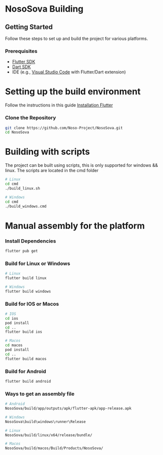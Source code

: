 # NosoSova Building


## Getting Started

Follow these steps to set up and build the project for various platforms.

### Prerequisites

- [Flutter SDK](https://flutter.dev/docs/get-started/install)
- [Dart SDK](https://dart.dev/get-dart)
- IDE (e.g., [Visual Studio Code](https://code.visualstudio.com/) with Flutter/Dart extension)

# Setting up the build environment

Follow the instructions in this guide [Installation Flutter](https://docs.flutter.dev/get-started/install/windows)

### Clone the Repository

```bash
git clone https://github.com/Noso-Project/NosoSova.git
cd NosoSova
```

# Building with scripts

The project can be built using scripts, this is only supported for windows && linux. The scripts are located in the cmd folder

```bash
# Linux
cd cmd
./build_linux.sh

# Windows
cd cmd
./build_windows.cmd
```

# Manual assembly for the platform

### Install Dependencies

```bash
flutter pub get
```

### Build for Linux or Windows

```bash
# Linux
flutter build linux

# Windows
flutter build windows
```

### Build for IOS or Macos

```bash
# IOS
cd ios
pod install
cd ..
flutter build ios

# Macos
cd macos
pod install
cd ..
flutter build macos
```


### Build for Android

```bash
flutter build android
```

### Ways to get an assembly file

```bash
# Android
NosoSova/build/app/outputs/apk/flutter-apk/app-release.apk

# Windows
NosoSova\build\windows\runner\Release

# Linux
NosoSova/build/linux/x64/release/bundle/

# Macos
NosoSova/build/macos/Build/Products/NosoSova/
```
